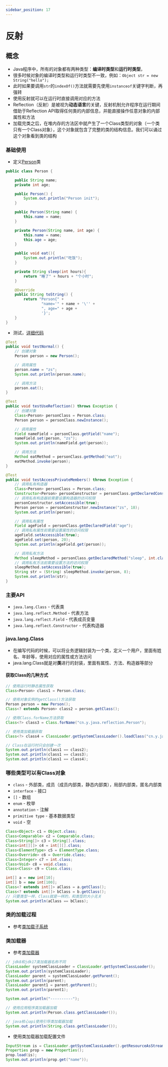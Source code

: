 ```yaml
---
sidebar_position: 17
---
```


# 反射

## 概念

* Java程序中，所有的对象都有两种类型：**编译时类型**和**运行时类型**，
* 很多时候对象的编译时类型和运行时类型不一致，例如：`Object str = new String("hello");`
* 此时如果要调用`str`的`indexOf()`方法就需要先使用`instanceof`关键字判断，再强转
* 使用反射就可以在运行时直接调用对应的方法
* Reflection（反射）是被视为**动态语言**的关键，反射机制允许程序在运行期间借助于Reflection API取得任何类的内部信息，并能直接操作任意对象的内部属性和方法
* 加载完类之后，在堆内存的方法区中就产生了一个Class类型的对象（一个类只有一个Class对象），这个对象就包含了完整的类的结构信息。我们可以诵过这个对象看到类的结构

### 基础使用

* 定义[Person](https://github.com/follow1123/java-basics/blob/main/src/main/java/cn/y/java/reflection/Person.java)类

```java
public class Person {

    public String name;
    private int age;

    public Person() {
        System.out.println("Person init");
    }

    public Person(String name) {
        this.name = name;
    }

    private Person(String name, int age) {
        this.name = name;
        this.age = age;
    }

    public void eat(){
        System.out.println("吃饭");
    }

    private String sleep(int hours){
        return "睡了" + hours + "个小时";
    }

    @Override
    public String toString() {
        return "Person{" +
                "name='" + name + '\'' +
                ", age=" + age +
                '}';
    }
}
```

* 测试，[详细代码](https://github.com/follow1123/java-basics/blob/main/src/main/java/cn/y/java/reflection/ReflectionTest.java)

```java
@Test
public void testNormal() {
    // 创建对象
    Person person = new Person();

    // 调用属性
    person.name = "zs";
    System.out.println(person.name);

    // 调用方法
    person.eat();
}

@Test
public void testUseReflection() throws Exception {
    // 创建对象
    Class<Person> personClass = Person.class;
    Person person = personClass.newInstance();

    // 调用属性
    Field nameField = personClass.getField("name");
    nameField.set(person, "zs");
    System.out.println(nameField.get(person));

    // 调用方法
    Method eatMethod = personClass.getMethod("eat");
    eatMethod.invoke(person);
}

@Test
public void testAccessPrivateMembers() throws Exception {
    // 调用私有构造器
    Class<Person> personClass = Person.class;
    Constructor<Person> personConstructor = personClass.getDeclaredConstructor(String.class, int.class);
    // 调用私有构造器前需要设置构造器的访问权限
    personConstructor.setAccessible(true);
    Person person = personConstructor.newInstance("zs", 18);
    System.out.println(person);

    // 调用私有属性
    Field ageField = personClass.getDeclaredField("age");
    // 调用私有属性前需要设置属性的访问权限
    ageField.setAccessible(true);
    ageField.set(person, 20);
    System.out.println(ageField.get(person));

    // 调用私有方法
    Method sleepMethod = personClass.getDeclaredMethod("sleep", int.class);
    // 调用私有方法前需要设置方法的访问权限
    sleepMethod.setAccessible(true);
    String str = (String) sleepMethod.invoke(person, 8);
    System.out.println(str);
}
```

### 主要API

* `java.lang.Class` - 代表类
* `java.lang.reflect.Method` - 代表方法
* `java.lang.reflect.Field` - 代表成员变量
* `java.lang.reflect.Constructor` - 代表构造器

### java.lang.Class

* 在编写代码的时候，可以将业务逻辑封装为一个类，定义一个用户，里面有姓名、年龄等，使用对应的属性或方法访问
* java.lang.Class就是对**类**进行的封装，里面有属性、方法、构造器等部分

#### 获取Class的几种方式

```java
// 使用运行时静态属性获取
Class<Person> class1 = Person.class;

// 使用对象实例的getClass()方法获取
Person person = new Person();
Class<? extends Person> class2 = person.getClass();

// 使用Class.forName方法获取
Class<?> class3 = Class.forName("cn.y.java.reflection.Person");

// 使用类加载器获取
Class<?> class4 = ClassLoader.getSystemClassLoader().loadClass("cn.y.java.reflection.Person");

// Class在运行时只会创建一次
System.out.println(class1 == class2);
System.out.println(class1 == class3);
System.out.println(class1 == class4);
```

### 哪些类型可以有Class对象

* `class` - 外部类，成员（成员内部类，静态内部类），局部内部类，匿名内部类
* `interface` - 接口
* `[]` - 数组
* `enum` - 枚举
* `annotation` - 注解
* `primitive type` - 基本数据类型
* `void` - 空

```java
Class<Object> c1 = Object.class;
Class<Comparable> c2 = Comparable.class;
Class<String[]> c3 = String[].class;
Class<int[][]> c4 = int[][].class;
Class<ElementType> c5 = ElementType.class;
Class<Override> c6 = Override.class;
Class<Integer> c7 = int.class;
Class<Void> c8 = void.class;
Class<Class> c9 = Class.class;

int[] a = new int[10];
int[] b = new int[100];
Class<? extends int[]> aClass = a.getClass();
Class<? extends int[]> bClass = b.getClass();
// 只要类型一样，Class就是一样的，和类型的大小无关
System.out.println(aClass == bClass);
```

### 类的加载过程

* 参考[类加载子系统](./JVM.md#类加载过程)

### 类加载器

* 参考[类加载器](./JVM.md#类加载器)

```java
// jdk8和jdk17类加载器名称不同
ClassLoader systemClassLoader = ClassLoader.getSystemClassLoader();
System.out.println(systemClassLoader);
ClassLoader parent = systemClassLoader.getParent();
System.out.println(parent);
ClassLoader parent1 = parent.getParent();
System.out.println(parent1);

System.out.println("----------");

// 使用应用程序类加载器加载
System.out.println(Person.class.getClassLoader());

// java核心api使用引导类加载器加载
System.out.println(String.class.getClassLoader());
```

* 使用类加载器加载配置文件

```java
InputStream is = ClassLoader.getSystemClassLoader().getResourceAsStream("config.properties");
Properties prop = new Properties();
prop.load(is);
System.out.println(prop.get("name"));
```
